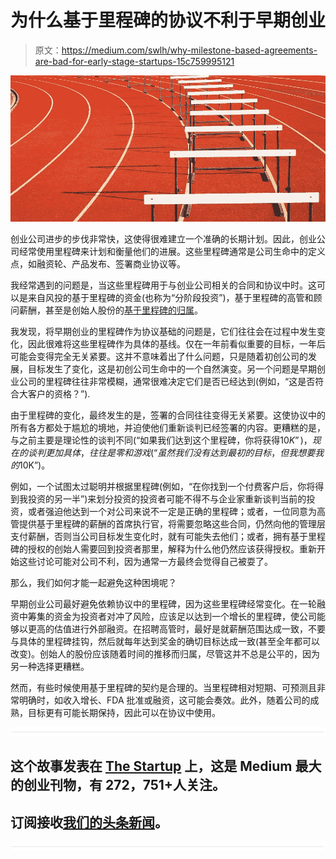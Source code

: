 # 为什么基于里程碑的协议不利于早期创业

> 原文：<https://medium.com/swlh/why-milestone-based-agreements-are-bad-for-early-stage-startups-15c759995121>

![](img/dfcfa5bd86e1d9e556792d194a3a8882.png)

创业公司进步的步伐非常快，这使得很难建立一个准确的长期计划。因此，创业公司经常使用里程碑来计划和衡量他们的进展。这些里程碑通常是公司生命中的定义点，如融资轮、产品发布、签署商业协议等。

我经常遇到的问题是，当这些里程碑用于与创业公司相关的合同和协议中时。这可以是来自风投的基于里程碑的资金(也称为“分阶段投资”)，基于里程碑的高管和顾问薪酬，甚至是创始人股份的[基于里程碑的归属](https://techcrunch.com/2015/12/09/milestone-based-vesting-for-startup-founders/)。

我发现，将早期创业的里程碑作为协议基础的问题是，它们往往会在过程中发生变化，因此很难将这些里程碑作为具体的基线。仅在一年前看似重要的目标，一年后可能会变得完全无关紧要。这并不意味着出了什么问题，只是随着初创公司的发展，目标发生了变化，这是初创公司生命中的一个自然演变。另一个问题是早期创业公司的里程碑往往非常模糊，通常很难决定它们是否已经达到(例如，“这是否符合大客户的资格？”).

由于里程碑的变化，最终发生的是，签署的合同往往变得无关紧要。这使协议中的所有各方都处于尴尬的境地，并迫使他们重新谈判已经签署的内容。更糟糕的是，与之前主要是理论性的谈判不同(“如果我们达到这个里程碑，你将获得$10K”)，现在的谈判更加具体，往往是零和游戏(“虽然我们没有达到最初的目标，但我想要我的$10K”)。

例如，一个试图太过聪明并根据里程碑(例如，“在你找到一个付费客户后，你将得到我投资的另一半”)来划分投资的投资者可能不得不与企业家重新谈判当前的投资，或者强迫他达到一个对公司来说不一定是正确的里程碑；或者，一位同意为高管提供基于里程碑的薪酬的首席执行官，将需要忽略这些合同，仍然向他的管理层支付薪酬，否则当公司目标发生变化时，就有可能失去他们；或者，拥有基于里程碑的授权的创始人需要回到投资者那里，解释为什么他仍然应该获得授权。重新开始这些讨论可能对公司不利，因为通常一方最终会觉得自己被耍了。

那么，我们如何才能一起避免这种困境呢？

早期创业公司最好避免依赖协议中的里程碑，因为这些里程碑经常变化。在一轮融资中筹集的资金为投资者对冲了风险，应该足以达到一个增长的里程碑，使公司能够以更高的估值进行外部融资。在招聘高管时，最好是就薪酬范围达成一致，不要与具体的里程碑挂钩，然后就每年达到奖金的确切目标达成一致(甚至全年都可以改变)。创始人的股份应该随着时间的推移而归属，尽管这并不总是公平的，因为另一种选择更糟糕。

然而，有些时候使用基于里程碑的契约是合理的。当里程碑相对短期、可预测且非常明确时，如收入增长、FDA 批准或融资，这可能会奏效。此外，随着公司的成熟，目标更有可能长期保持，因此可以在协议中使用。

![](img/731acf26f5d44fdc58d99a6388fe935d.png)

## 这个故事发表在 [The Startup](https://medium.com/swlh) 上，这是 Medium 最大的创业刊物，有 272，751+人关注。

## 订阅接收[我们的头条新闻](http://growthsupply.com/the-startup-newsletter/)。

![](img/731acf26f5d44fdc58d99a6388fe935d.png)